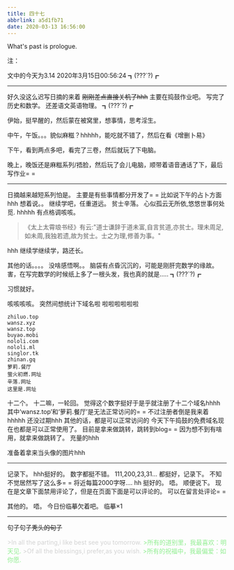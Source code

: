 ```yaml
---
title: 四十七
abbrlink: a5d1fb71
date: 2020-03-13 16:56:00
---
```

What's past is prologue.

<!--more-->注：
文中的今天为3.14
2020年3月15日00:56:24
┓(???`?)┏


----------
好久没这么迟写日摘的来着
~~刚刚差点直接关机了hhh~~
主要在捣鼓作业吧。
写完了历史和数学。
还差语文英语物理。
┓(???`?)┏

伊始，挺早醒的，然后蒙在被窝里，想事情，思考淫生。

中午，午饭。。。貌似麻糍？hhhhh，能吃就不错了，然后在看《增删卜易》

下午，看到两点多吧，看完了三卷，然后就玩了下电脑。

晚上，晚饭还是麻糍系列/捂脸，然后玩了会儿电脑，顺带着语音通话了下，最后写作业= =


----------
日摘越来越短系列怕是。
主要是有些事情都分开发了= =
比如说下午的占卜方面hhh
想着说。。
继续学吧，任重道远。
贫士辛落。
心似孤云无所依,悠悠世事何处觅.
hhhhh
有点格调咳咳。

>《太上太霄琅书经》有云:"道士谦辞于道未富,自言贫道,亦贫士。理未周足,如未周,我独若遗,故为贫士。士之为理,修善为事。"

hhh
继续学继续学，路还长。

其他的话。。。。
没啥感悟啊。。
脑袋有点昏沉沉的，可能是刚肝完数学的缘故。
害，在写完数学的时候纸上多了一根头发，我也真的就是.....
┓(???`?)┏

习惯就好。

咳咳咳咳。
突然间想统计下域名啦
啦啦啦啦啦啦
```Domains
zhiluo.top
wansz.xyz
wansz.top
buyao.mobi
nololi.com
nololi.ml
singlor.tk
zhinan.gq
萝莉.餐厅
萤火初燃.网址
辛落.网址
这里是.网址
```

十二个。
十二嘛，一轮回。
觉得这个数字挺好于是乎就注册了十二个域名hhhh
其中‘wansz.top’和‘萝莉.餐厅’是无法正常访问的= =
不过注册者倒是我来着hhhhh
还没过期hhh
其他的话，都是可以正常访问的
今天下午捣鼓的免费域名现在也都是可以正常使用了。
目前是拿来做跳转，跳转到blog= =
因为想不到有啥用，就拿来做跳转了。
充量的hhh



准备着拿来当头像的图片hhh


----------

记录下。
hhh挺好的。
数字都挺不错。
111,200,23,31...
都挺好，记录下。
不知不觉居然写了这么多= =
将近每篇2000字呀....
hh
挺好的。
唔。
顺便说下。
现在是文章下面禁用评论了，但是在页面下面是可以评论的。
可以在留言处评论= =

其他的。
唔。
今日份临摹欠着吧。
临摹×1

----------
句子句子~~秃头的句子~~

<font color='LightGrey'>
>In all the parting,i like best see you tomorrow.</font><font color='LightGreen'>
>所有的道别里，我最喜欢：明天见.</font><font color='LightGrey'>
>Of all the blessings,i prefer,as you wish.</font><font color='LightGreen'>
>所有的祝福中，我最偏爱：如你愿.
</font>

